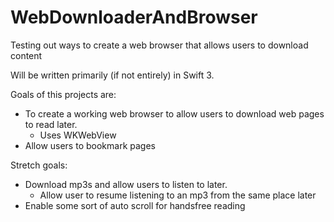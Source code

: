 # WebDownloaderAndBrowser
Testing out ways to create a web browser that allows users to download content

Will be written primarily (if not entirely) in Swift 3.

Goals of this projects are:

- To create a working web browser to allow users to download web pages to read later.
  - Uses WKWebView
- Allow users to bookmark pages


Stretch goals:

- Download mp3s and allow users to listen to later.
  - Allow user to resume listening to an mp3 from the same place later
- Enable some sort of auto scroll for handsfree reading
